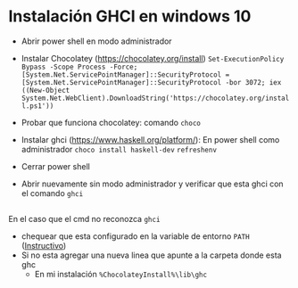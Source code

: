 # Instalación GHCI en windows 10

* Abrir power shell en modo administrador

* Instalar Chocolatey (https://chocolatey.org/install)
`Set-ExecutionPolicy Bypass -Scope Process -Force; [System.Net.ServicePointManager]::SecurityProtocol = [System.Net.ServicePointManager]::SecurityProtocol -bor 3072; iex ((New-Object System.Net.WebClient).DownloadString('https://chocolatey.org/install.ps1'))`

* Probar que funciona chocolatey: comando `choco`

* Instalar ghci (https://www.haskell.org/platform/): En power shell como administrador
`choco install haskell-dev`
`refreshenv`

* Cerrar power shell

* Abrir nuevamente sin modo administrador y verificar que esta ghci con el comando `ghci`

##

En el caso que el cmd no reconozca `ghci` 

* chequear que esta configurado en la variable de entorno `PATH` ([Instructivo](https://www.softzone.es/windows-10/como-se-hace/cambiar-path-variables-entorno/))
* Si no esta agregar una nueva linea que apunte a la carpeta donde esta ghc
  * En mi instalación `%ChocolateyInstall%\lib\ghc`
